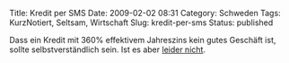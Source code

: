 Title: Kredit per SMS
Date: 2009-02-02 08:31
Category: Schweden
Tags: KurzNotiert, Seltsam, Wirtschaft
Slug: kredit-per-sms
Status: published

Dass ein Kredit mit 360% effektivem Jahreszins kein gutes Geschäft ist,
sollte selbstverständlich sein. Ist es aber [leider
nicht](http://www.spiegel.de/netzwelt/mobil/0,1518,604598,00.html).

